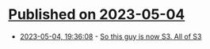 # [Published on 2023-05-04](index.md)

* [2023-05-04, 19:36:08](https://lobste.rs/s/fwz8zb/so_this_guy_is_now_s3_all_s3) - [So this guy is now S3. All of S3](https://chaos.social/@jonty/110307532009155432)
